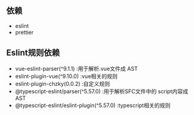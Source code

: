 ## 依赖
* eslint 
* prettier
## Eslint规则依赖
* vue-eslint-parser(^9.1.1) :用于解析.vue文件成 AST
* eslint-plugin-vue(^9.10.0) :vue相关的规则
* eslint-plugin-chzky(0.0.2) :自定义规则
* @typescript-eslint/parser(^5.57.0) :用于解析SFC文件中的 script内容成 AST
* @typescript-eslint/eslint-plugin(^5.57.0) :typescript相关的规则